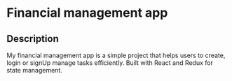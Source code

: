 # Financial management app
    


## Description 
My financial management app is a simple project that helps users to create, login or signUp manage tasks efficiently. Built with React and Redux for state management.
    